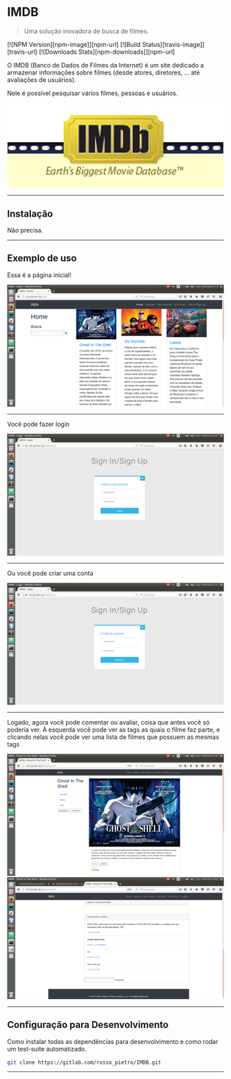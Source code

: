 # IMDB
> Uma solução inovadora de busca de filmes.

[![NPM Version][npm-image]][npm-url]
[![Build Status][travis-image]][travis-url]
[![Downloads Stats][npm-downloads]][npm-url]

O IMDB (Banco de Dados de Filmes da Internet) é um site dedicado a armazenar informações sobre filmes (desde atores, diretores, ... até avaliações de usuários).

Nele é possível pesquisar vários filmes, pessoas e usuários.

![](screenshots/header.jpeg)

 - - - - - - - - - - - - - - - - - - - - - - - - - - - - - - - - - - - - - - - - - - - - - - - -

## Instalação

Não precisa.

 - - - - - - - - - - - - - - - - - - - - - - - - - - - - - - - - - - - - - - - - - - - - - - - -

## Exemplo de uso

Essa é a página inicial!

![](screenshots/index.png)

 - - - - - - - - - - - - - - - - - - - - - - - - - - - - - - - - - - - - - - - - - - - - - - - -

Você pode fazer login

![](screenshots/signin.png)

 - - - - - - - - - - - - - - - - - - - - - - - - - - - - - - - - - - - - - - - - - - - - - - - -

Ou você pode criar uma conta

![](screenshots/signup.png)

 - - - - - - - - - - - - - - - - - - - - - - - - - - - - - - - - - - - - - - - - - - - - - - - -

Logado, agora você pode comentar ou avaliar, coisa que antes você só poderia ver.
À esquerda você pode ver as tags as quais o filme faz parte, e clicando nelas você pode ver uma lista de filmes que possuem as mesmas tags

![](screenshots/movie.png)
![](screenshots/movie2.png)

 - - - - - - - - - - - - - - - - - - - - - - - - - - - - - - - - - - - - - - - - - - - - - - - -

## Configuração para Desenvolvimento

Como instalar todas as dependências para desenvolvimento e como rodar um test-suite automatizado.

```sh
git clone https://gitlab.com/rosso_pietro/IMDB.git
```

 - - - - - - - - - - - - - - - - - - - - - - - - - - - - - - - - - - - - - - - - - - - - - - - -
